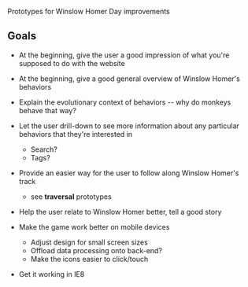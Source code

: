 Prototypes for Winslow Homer Day improvements

Goals
---------

+ At the beginning, give the user a good impression of what you're supposed to do with the website
+ At the beginning, give a good general overview of Winslow Homer's behaviors
+ Explain the evolutionary context of behaviors -- why do monkeys behave that way?
+ Let the user drill-down to see more information about any particular behaviors that they're interested in
    + Search? 
    + Tags?
+ Provide an easier way for the user to follow along Winslow Homer's track
    + see **traversal** prototypes
+ Help the user relate to Winslow Homer better, tell a good story


+ Make the game work better on mobile devices
    + Adjust design for small screen sizes
    + Offload data processing onto back-end?
    + Make the icons easier to click/touch
    
    
+ Get it working in IE8
